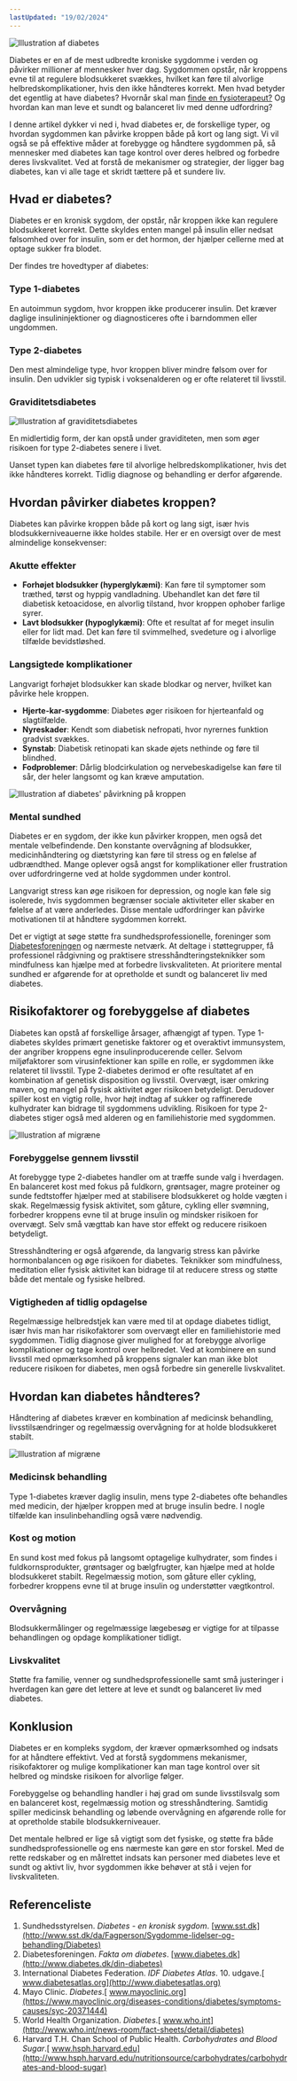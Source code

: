 ```yaml
---
lastUpdated: "19/02/2024"
---
```


![Illustration af diabetes](/images/articles/diabetes_intro.webp)

Diabetes er en af de mest udbredte kroniske sygdomme i verden og påvirker millioner af mennesker hver dag. Sygdommen opstår, når kroppens evne til at regulere blodsukkeret svækkes, hvilket kan føre til alvorlige helbredskomplikationer, hvis den ikke håndteres korrekt. Men hvad betyder det egentlig at have diabetes? Hvornår skal man [finde en fysioterapeut?](https://www.fysfinder.dk/) Og hvordan kan man leve et sundt og balanceret liv med denne udfordring?

I denne artikel dykker vi ned i, hvad diabetes er, de forskellige typer, og hvordan sygdommen kan påvirke kroppen både på kort og lang sigt. Vi vil også se på effektive måder at forebygge og håndtere sygdommen på, så mennesker med diabetes kan tage kontrol over deres helbred og forbedre deres livskvalitet. Ved at forstå de mekanismer og strategier, der ligger bag diabetes, kan vi alle tage et skridt tættere på et sundere liv.

## Hvad er diabetes?

Diabetes er en kronisk sygdom, der opstår, når kroppen ikke kan regulere blodsukkeret korrekt. Dette skyldes enten mangel på insulin eller nedsat følsomhed over for insulin, som er det hormon, der hjælper cellerne med at optage sukker fra blodet.

Der findes tre hovedtyper af diabetes:

### Type 1-diabetes

En autoimmun sygdom, hvor kroppen ikke producerer insulin. Det kræver daglige insulininjektioner og diagnosticeres ofte i barndommen eller ungdommen.

### Type 2-diabetes

Den mest almindelige type, hvor kroppen bliver mindre følsom over for insulin. Den udvikler sig typisk i voksenalderen og er ofte relateret til livsstil.

### Graviditetsdiabetes

![Illustration af graviditetsdiabetes](/images/articles/diabetes_gravid.webp)

En midlertidig form, der kan opstå under graviditeten, men som øger risikoen for type 2-diabetes senere i livet.

Uanset typen kan diabetes føre til alvorlige helbredskomplikationer, hvis det ikke håndteres korrekt. Tidlig diagnose og behandling er derfor afgørende.

## Hvordan påvirker diabetes kroppen?

Diabetes kan påvirke kroppen både på kort og lang sigt, især hvis blodsukkerniveauerne ikke holdes stabile. Her er en oversigt over de mest almindelige konsekvenser:

### Akutte effekter

- **Forhøjet blodsukker (hyperglykæmi)**: Kan føre til symptomer som træthed, tørst og hyppig vandladning. Ubehandlet kan det føre til diabetisk ketoacidose, en alvorlig tilstand, hvor kroppen ophober farlige syrer.
- **Lavt blodsukker (hypoglykæmi)**: Ofte et resultat af for meget insulin eller for lidt mad. Det kan føre til svimmelhed, svedeture og i alvorlige tilfælde bevidstløshed.

### Langsigtede komplikationer

Langvarigt forhøjet blodsukker kan skade blodkar og nerver, hvilket kan påvirke hele kroppen.

- **Hjerte-kar-sygdomme**: Diabetes øger risikoen for hjerteanfald og slagtilfælde.
- **Nyreskader**: Kendt som diabetisk nefropati, hvor nyrernes funktion gradvist svækkes.
- **Synstab**: Diabetisk retinopati kan skade øjets nethinde og føre til blindhed.
- **Fodproblemer**: Dårlig blodcirkulation og nervebeskadigelse kan føre til sår, der heler langsomt og kan kræve amputation.

![Illustration af diabetes' påvirkning på kroppen](/images/articles/diabetes_paavirkning.png)

### Mental sundhed

Diabetes er en sygdom, der ikke kun påvirker kroppen, men også det mentale velbefindende. Den konstante overvågning af blodsukker, medicinhåndtering og diætstyring kan føre til stress og en følelse af udbrændthed. Mange oplever også angst for komplikationer eller frustration over udfordringerne ved at holde sygdommen under kontrol.

Langvarigt stress kan øge risikoen for depression, og nogle kan føle sig isolerede, hvis sygdommen begrænser sociale aktiviteter eller skaber en følelse af at være anderledes. Disse mentale udfordringer kan påvirke motivationen til at håndtere sygdommen korrekt.

Det er vigtigt at søge støtte fra sundhedsprofessionelle, foreninger som [Diabetesforeningen](https://diabetes.dk/) og nærmeste netværk. At deltage i støttegrupper, få professionel rådgivning og praktisere stresshåndteringsteknikker som mindfulness kan hjælpe med at forbedre livskvaliteten. At prioritere mental sundhed er afgørende for at opretholde et sundt og balanceret liv med diabetes.

## Risikofaktorer og forebyggelse af diabetes

Diabetes kan opstå af forskellige årsager, afhængigt af typen. Type 1-diabetes skyldes primært genetiske faktorer og et overaktivt immunsystem, der angriber kroppens egne insulinproducerende celler. Selvom miljøfaktorer som virusinfektioner kan spille en rolle, er sygdommen ikke relateret til livsstil. Type 2-diabetes derimod er ofte resultatet af en kombination af genetisk disposition og livsstil. Overvægt, især omkring maven, og mangel på fysisk aktivitet øger risikoen betydeligt. Derudover spiller kost en vigtig rolle, hvor højt indtag af sukker og raffinerede kulhydrater kan bidrage til sygdommens udvikling. Risikoen for type 2-diabetes stiger også med alderen og en familiehistorie med sygdommen.

![Illustration af migræne](/images/articles/diabetes_forebyggelse.webp)

### Forebyggelse gennem livsstil

At forebygge type 2-diabetes handler om at træffe sunde valg i hverdagen. En balanceret kost med fokus på fuldkorn, grøntsager, magre proteiner og sunde fedtstoffer hjælper med at stabilisere blodsukkeret og holde vægten i skak. Regelmæssig fysisk aktivitet, som gåture, cykling eller svømning, forbedrer kroppens evne til at bruge insulin og mindsker risikoen for overvægt. Selv små vægttab kan have stor effekt og reducere risikoen betydeligt.

Stresshåndtering er også afgørende, da langvarig stress kan påvirke hormonbalancen og øge risikoen for diabetes. Teknikker som mindfulness, meditation eller fysisk aktivitet kan bidrage til at reducere stress og støtte både det mentale og fysiske helbred.

### Vigtigheden af tidlig opdagelse

Regelmæssige helbredstjek kan være med til at opdage diabetes tidligt, især hvis man har risikofaktorer som overvægt eller en familiehistorie med sygdommen. Tidlig diagnose giver mulighed for at forebygge alvorlige komplikationer og tage kontrol over helbredet. Ved at kombinere en sund livsstil med opmærksomhed på kroppens signaler kan man ikke blot reducere risikoen for diabetes, men også forbedre sin generelle livskvalitet.

## Hvordan kan diabetes håndteres?

Håndtering af diabetes kræver en kombination af medicinsk behandling, livsstilsændringer og regelmæssig overvågning for at holde blodsukkeret stabilt.

![Illustration af migræne](/images/articles/diabetes_haandtering.png)

### Medicinsk behandling

Type 1-diabetes kræver daglig insulin, mens type 2-diabetes ofte behandles med medicin, der hjælper kroppen med at bruge insulin bedre. I nogle tilfælde kan insulinbehandling også være nødvendig.

### Kost og motion

En sund kost med fokus på langsomt optagelige kulhydrater, som findes i fuldkornsprodukter, grøntsager og bælgfrugter, kan hjælpe med at holde blodsukkeret stabilt. Regelmæssig motion, som gåture eller cykling, forbedrer kroppens evne til at bruge insulin og understøtter vægtkontrol.

### Overvågning

Blodsukkermålinger og regelmæssige lægebesøg er vigtige for at tilpasse behandlingen og opdage komplikationer tidligt.

### Livskvalitet

Støtte fra familie, venner og sundhedsprofessionelle samt små justeringer i hverdagen kan gøre det lettere at leve et sundt og balanceret liv med diabetes.

## Konklusion

Diabetes er en kompleks sygdom, der kræver opmærksomhed og indsats for at håndtere effektivt. Ved at forstå sygdommens mekanismer, risikofaktorer og mulige komplikationer kan man tage kontrol over sit helbred og mindske risikoen for alvorlige følger.

Forebyggelse og behandling handler i høj grad om sunde livsstilsvalg som en balanceret kost, regelmæssig motion og stresshåndtering. Samtidig spiller medicinsk behandling og løbende overvågning en afgørende rolle for at opretholde stabile blodsukkerniveauer.

Det mentale helbred er lige så vigtigt som det fysiske, og støtte fra både sundhedsprofessionelle og ens nærmeste kan gøre en stor forskel. Med de rette redskaber og en målrettet indsats kan personer med diabetes leve et sundt og aktivt liv, hvor sygdommen ikke behøver at stå i vejen for livskvaliteten.

## Referenceliste

1. Sundhedsstyrelsen. _Diabetes - en kronisk sygdom_. [www.sst.dk](http://www.sst.dk/da/Fagperson/Sygdomme-lidelser-og-behandling/Diabetes)
2. Diabetesforeningen. _Fakta om diabetes_. [www.diabetes.dk](http://www.diabetes.dk/din-diabetes)
3. International Diabetes Federation. _IDF Diabetes Atlas_. 10. udgave.[ www.diabetesatlas.org](http://www.diabetesatlas.org)
4. Mayo Clinic. _Diabetes_.[ www.mayoclinic.org](https://www.mayoclinic.org/diseases-conditions/diabetes/symptoms-causes/syc-20371444)
5. World Health Organization. _Diabetes_.[ www.who.int](http://www.who.int/news-room/fact-sheets/detail/diabetes)
6. Harvard T.H. Chan School of Public Health. _Carbohydrates and Blood Sugar_.[ www.hsph.harvard.edu](http://www.hsph.harvard.edu/nutritionsource/carbohydrates/carbohydrates-and-blood-sugar)
